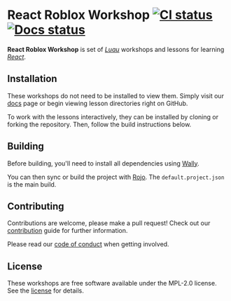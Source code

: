 # React Roblox Workshop [![CI status][ci-badge]][ci] [![Docs status][docs-badge]][docs]

**React Roblox Workshop** is set of _[Luau]_ workshops and lessons for learning
_[React]_.

[ci-badge]: https://github.com/lasttalon/react-roblox-workshop/actions/workflows/ci.yaml/badge.svg
[docs-badge]: https://github.com/lasttalon/react-roblox-workshop/actions/workflows/docs.yaml/badge.svg
[ci]: https://github.com/lasttalon/react-roblox-workshop/actions/workflows/ci.yaml
[luau]: https://luau-lang.org/
[react]: https://react.dev/

## Installation

These workshops do not need to be installed to view them. Simply visit our
[docs] page or begin viewing lesson directories right on GitHub.

To work with the lessons interactively, they can be installed by cloning or
forking the repository. Then, follow the build instructions below.

[docs]: https://lasttalon.github.io/react-roblox-workshop/

## Building

Before building, you'll need to install all dependencies using [Wally].

You can then sync or build the project with [Rojo]. The `default.project.json`
is the main build.

[rojo]: https://rojo.space/
[wally]: https://wally.run/

## Contributing

Contributions are welcome, please make a pull request! Check out our
[contribution] guide for further information.

Please read our [code of conduct] when getting involved.

[contribution]: CONTRIBUTING.md
[code of conduct]: CODE_OF_CONDUCT.md

## License

These workshops are free software available under the MPL-2.0 license. See the
[license] for details.

[license]: LICENSE.md
